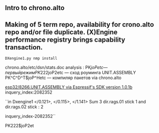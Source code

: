 ## Intro to chrono.alto 

Making of 5 term repo, availability for crono.alto repo and/or file duplicate. (X)Engine performance registry brings capability transaction. 
---
`DXengine1.py nmp install`

chrono.alto/etc/dsn/stats.doc analysis :
PK$joPetc— первый режим 
PK222$joP2etc — сход роуминга UNIT.ASSEMBLY
PK^C^D^T$joP^Hetc — компиляр пакетов via chrono.alto

[esp32/8266.UNIT.ASSEMBLY via Espressif's SDK version 1.0.1b](https://github.com/NikolayTach/low_power_voltage_measurement/blob/5f517ef1cf346746f348f02d7dd6ac8623063bfb/tools/esptool.py)
inquery_index:2082352
 
``in Dxengine1 </0.121>, </0.115>, </1.141>
           Sum
                     3 dir.rags.01 stick 1 and dir.rags.02 
                         stick : 2

inquery_index-2082352``

PK222$joP2et
